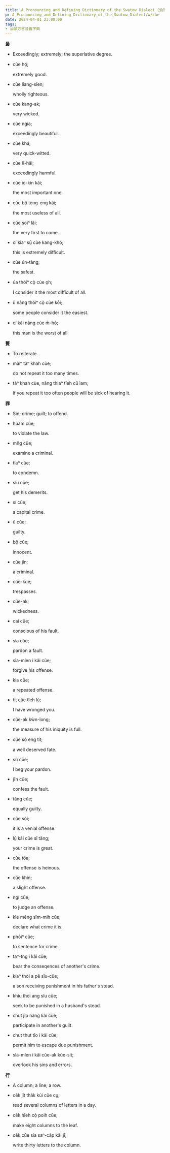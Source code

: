 ```yaml
---
title: A Pronouncing and Defining Dictionary of the Swatow Dialect (汕頭方言音義字典) / cùe
p: A_Pronouncing_and_Defining_Dictionary_of_the_Swatow_Dialect/w/cùe
date: 2024-04-01 23:00:00
tags: 
- 汕頭方言音義字典
---
```



**最**
- Exceedingly; extremely; the superlative degree.

- cùe hó̤;

  extremely good.

- cùe lîang-sĭen;

  wholly righteous.

- cùe kang-ak;

  very wicked.

- cùe ngía;

  exceedingly beautiful.

- cùe khá;

  very quick-witted.

- cùe lĭ-hāi;

  exceedingly harmful.

- cùe ìo-kín kâi;

  the most important one.

- cùe bô̤ tèng-ēng kâi;

  the most useless of all.

- cùe soiⁿ lâi;

  the very first to come.

- cí kĭaⁿ sṳ̄ cùe kang-khó;

  this is extremely difficult.

- cùe ún-tàng;

  the safest.

- úa thóiⁿ cò̤ cùe o̤h;

  I consider it the most difficult of all.

- ŭ nâng thóiⁿ cò̤ cùe kōi;

  some people consider it the easiest.

- cí kâi nâng cùe m̄-hó̤;

  this man is the worst of all.

**贅**
- To reiterate.

- màiⁿ tàⁿ khah cùe;

  do not repeat it too many times.

- tàⁿ khah cùe, nâng thiaⁿ tîeh cū ìam;

  if you repeat it too often people will be sick of hearing it.

**罪**
- Sin; crime; guilt; to offend.

- hŭam cŭe;

  to violate the law.

- mn̄g cŭe;

  examine a criminal.

- tīaⁿ cŭe;

  to condemn.

- sĭu cŭe;

  get his demerits.

- sí cŭe;

  a capital crime.

- ŭ cŭe;

  guilty.

- bô̤ cŭe;

  innocent.

- cŭe jîn;

  a criminal.

- cŭe-kùe;

  trespasses.

- cŭe-ak;

  wickedness.

- cai cŭe;

  conscious of his fault.

- sìa cŭe;

  pardon a fault.

- sìa-míen i kâi cŭe;

  forgive his offense.

- kia cŭe;

  a repeated offense.

- tit cŭe tîeh lṳ́;

  I have wronged you.

- cŭe-ak kẁn-îong;

  the measure of his iniquity is full.

- cŭe só̤ eng tit;

  a well deserved fate.

- sù cŭe;

  I beg your pardon.

- jīn cŭe;

  confess the fault.

- tâng cŭe;

  equally guilty.

- cŭe sòi;

  it is a venial offense.

- lṳ́ kâi cŭe sĭ tăng;

  your crime is great.

- cŭe tōa;

  the offense is heinous.

- cŭe khin;

  a slight offense.

- ngí cŭe;

  to judge an offense.

- kìe mêng sĭm-mih cŭe;

  declare what crime it is.

- phōiⁿ cŭe;

  to sentence for crime.

- taⁿ-tng i kâi cŭe;

  bear the conseqences of another's crime.

- kíaⁿ thòi a pĕ sĭu-cŭe;

  a son receiving punishment in his father's stead.

- khîu thòi ang sĭu cŭe;

  seek to be punished in a husband's stead.

- chut jîp nâng kâi cŭe;

  participate in another's guilt.

- chut thut tīo i kâi cŭe;

  permit him to escape due punishment.

- sìa-míen i kâi cŭe-ak kùe-sit;

  overlook his sins and errors.

 

**行**
- A column; a line; a row.

- cêk jît thâk kúi cūe cṳ;

  read several columns of letters in a day.

- cêk hîeh cò̤ poih cūe;

  make eight columns to the leaf.

- cêk cūe sía saⁿ-câp kâi jī;

  write thirty letters to the column.